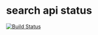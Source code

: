 # search api status

<a href="https://travis-ci.org/jnidzwetzki/crypto-bot">
  <img alt="Build Status" src="https://travis-ci.com/chorpitman/search-api.svg?branch=master">
</a>

